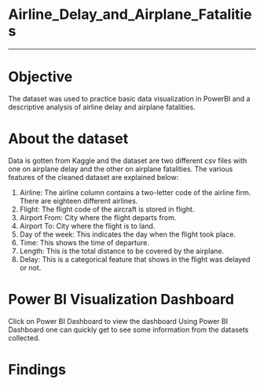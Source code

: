 # Airline_Delay_and_Airplane_Fatalities
---
# Objective
The dataset was used to practice basic data visualization in PowerBI and a descriptive analysis of airline delay and airplane fatalities.
# About the dataset
Data is gotten from Kaggle and the dataset are two different csv files with one on airplane delay and the other on airplane fatalities.
The various features of the cleaned dataset are explained below:
1.	Airline: The airline column contains a two-letter code of the airline firm. There are eighteen different airlines.
2.	Flight: The flight code of the aircraft is stored in flight.
3.	Airport From: City where the flight departs from.
4.	Airport To: City where the flight is to land.
5.	Day of the week: This indicates the day when the flight took place.
6.	Time: This shows the time of departure.
7.	Length: This is the total distance to be covered by the airplane.
8.	Delay: This is a categorical feature that shows in the flight was delayed or not.
# Power BI Visualization Dashboard
Click on Power BI Dashboard to view the dashboard
Using Power BI Dashboard one can quickly get to see some information from the datasets collected.
# Findings

